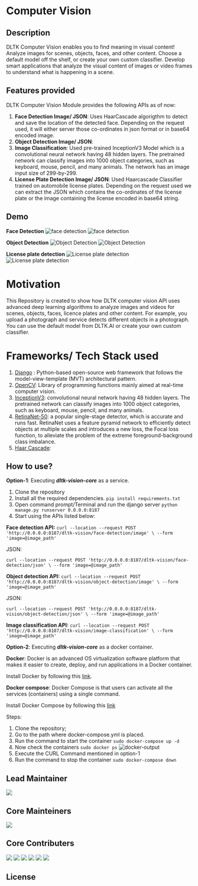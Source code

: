 # Computer Vision
## Description
DLTK Computer Vision enables you to find meaning in visual content! Analyze images for scenes, objects, faces, and other content. Choose a default model off the shelf, or create your own custom classifier. Develop smart applications that analyze the visual content of images or video frames to understand what is happening in a scene.

## Features provided
DLTK Computer Vision Module provides the following APIs as of now:
1. **Face Detection Image/ JSON**: Uses HaarCascade algorigthm to detect and save the location of the detected face. Depending on the request used, it will either server those co-ordinates in json format or in base64 encoded image. 
2. **Object Detection Image/ JSON**: 
3. **Image Classification**: Used pre-trained InceptionV3 Model which is a convolutional neural network having 48 hidden layers. The pretrained network can classify images into 1000 object categories, such as keyboard, mouse, pencil, and many animals. The network has an image input size of 299-by-299.
4. **License Plate Detection Image/ JSON**: Used Haarcascade Classifier trained on automobile license plates. Depending on the request used we can extract the JSON which contains the co-ordinates of the license plate or the image containing the license encoded in base64 string.

## Demo

**Face Detection**
![face detection](https://github.com/dltk-ai/Computer-Vision/blob/master/CVimages/group.jpg)
![face detection](https://github.com/dltk-ai/Computer-Vision/blob/master/CVimages/face_detect.jpeg)

**Object Detection**
![Object Detection](https://github.com/dltk-ai/Computer-Vision/blob/master/CVimages/japan.jpg)
![Object Detection](https://github.com/dltk-ai/Computer-Vision/blob/master/CVimages/image%20(1).jpg)

**License plate detection**
![License plate detection](https://github.com/dltk-ai/Computer-Vision/blob/master/CVimages/license.jpeg)
![License plate detection](https://github.com/dltk-ai/Computer-Vision/blob/master/CVimages/out.jpg)


# Motivation
This Repository is created to show how DLTK computer vision API uses advanced deep learning algorithms to analyze images and videos for scenes, objects, faces, licence plates and other content. For example, you upload a photograph and service detects different objects in a photograph. You can use the default model from DLTK.AI or create your own custom classifier.

# Frameworks/ Tech Stack used
1. [Django](https://www.djangoproject.com/) : Python-based open-source web framework that follows the model-view-template (MVT) architectural pattern.
2. [OpenCV](https://opencv.org/): Library of programming functions mainly aimed at real-time computer vision.
3. [InceptionV3](https://keras.io/api/applications/inceptionv3/): convolutional neural network having 48 hidden layers. The pretrained network can classify images into 1000 object categories, such as keyboard, mouse, pencil, and many animals.
4. [RetinaNet-50](https://keras.io/examples/vision/retinanet/): a popular single-stage detector, which is accurate and runs fast. RetinaNet uses a feature pyramid network to efficiently detect objects at multiple scales and introduces a new loss, the Focal loss function, to alleviate the problem of the extreme foreground-background class imbalance.
5. [Haar Cascade](https://opencv-python-tutroals.readthedocs.io/en/latest/py_tutorials/py_objdetect/py_face_detection/py_face_detection.html): 

## How to use?
**Option-1**: Executing ***dltk-vision-core*** as a service. 

1. Clone the repository
2. Install all the required dependencies.
`pip install requirements.txt` 
3. Open command prompt/Terminal and run the django server 
`python manage.py runserver 0.0.0.0:8187`
4. Start using the APIs listed below:

**Face detection API:**
`curl --location --request POST 'http://0.0.0.0:8187/dltk-vision/face-detection/image' \
--form 'image=@image_path'`

JSON:

`curl --location --request POST 'http://0.0.0.0:8187/dltk-vision/face-detection/json' \
--form 'image=@image_path'`


**Object detection API:**
`curl --location --request POST 'http://0.0.0.0:8187/dltk-vision/object-detection/image' \
--form 'image=@image_path'`

JSON:

`curl --location --request POST 'http://0.0.0.0:8187/dltk-vision/object-detection/json' \
--form 'image=@image_path'`


**Image classification API:**
`curl --location --request POST 'http://0.0.0.0:8187/dltk-vision/image-classification' \
--form 'image=@image_path'`



**Option-2**: Executing ***dltk-vision-core*** as a docker container.

**Docker**: Docker is an advanced OS virtualization software platform that makes it easier to create, deploy, and run applications in a Docker container.

Install Docker by following this [link](https://docs.docker.com/get-docker/).

**Docker compose**: Docker Compose is that users can activate all the services (containers) using a single command.

Install Docker Compose by following this [link](https://docs.docker.com/compose/install/)

Steps:

1. Clone the repository;
2. Go to the path where docker-compose.yml is placed.
3. Run the command to start the container `sudo docker-compose up -d`
4. Now check the containers `sudo docker ps`
![docker-output](https://github.com/dltk-ai/Natural-Language-Processing/blob/master/docker.png)
5. Execute the CURL Command mentioned in option-1
6. Run the command to stop the container `sudo docker-compose down`



## Lead Maintainer
[![](https://github.com/shreeramiyer.png?size=50)](https://github.com/shreeramiyer)
## Core Mainteiners
[![](https://github.com/dltk-ai.png?size=50)](https://github.com/dltk-ai)
## Core Contributers 
[![](https://github.com/GHub4Naveen.png?size=50)](https://github.com/GHub4Naveen)
[![](https://github.com/SivaramVeluri15.png?size=50)](https://github.com/SivaramVeluri15)
[![](https://github.com/vishnupeesapati.png?size=50)](https://github.com/vishnupeesapati)
[![](https://github.com/EpuriHarika.png?size=50)](https://github.com/EpuriHarika/)
[![](https://github.com/nageshsinghc4.png?size=50)](https://github.com/nageshsinghc4)
[![](https://github.com/appareddyraja.png?size=50)](https://github.com/appareddyraja)

## License
